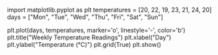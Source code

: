 import matplotlib.pyplot as plt
temperatures = [20, 22, 19, 23, 21, 24, 20]
days = ["Mon", "Tue", "Wed", "Thu", "Fri", "Sat", "Sun"]

plt.plot(days, temperatures, marker='o', linestyle='-', color='b')
plt.title("Weekly Temperature Readings")
plt.xlabel("Day")
plt.ylabel("Temperature (°C)")
plt.grid(True)
plt.show()
